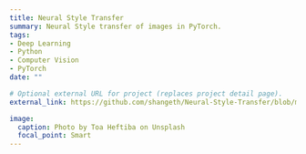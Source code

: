 ```yaml
---
title: Neural Style Transfer
summary: Neural Style transfer of images in PyTorch.
tags:
- Deep Learning
- Python
- Computer Vision
- PyTorch
date: ""

# Optional external URL for project (replaces project detail page).
external_link: https://github.com/shangeth/Neural-Style-Transfer/blob/master/neural_style_transfer.ipynb

image:
  caption: Photo by Toa Heftiba on Unsplash
  focal_point: Smart
---
```

